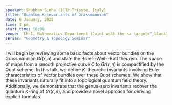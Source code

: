 ```yaml
---
speaker: Shubham Sinha (ICTP Trieste, Italy)
title: "Quantum K-invariants of Grassmannian"
date: 6 January, 2025
time: 4 pm
start_time: 16:00
venue:  LH-1, Mathematics Department (Joint with the <a target="_blank" href="https://math.iisc.ac.in/~khare/algcomb24-25.html" >Algebra-Combinatorics Seminar</a>)
series: "Geometry & Topology Seminar"
---
```


I will begin by reviewing some basic facts about vector bundles on the
Grassmannian $Gr(r,n)$ and state the Borel--Weil--Bott theorem.
The space of maps from a smooth projective curve $C$ to $Gr(r,n)$ is
compactified by the Quot scheme. In this talk, we define $K$-theoretic
invariants involving Euler characteristics of vector bundles over these
Quot schemes. We show that these invariants naturally fit into a
topological quantum field theory. Additionally, we demonstrate that the
genus-zero invariants recover the quantum $K$-ring of $Gr(r,n)$, and
provide a novel approach for deriving explicit formulas.
